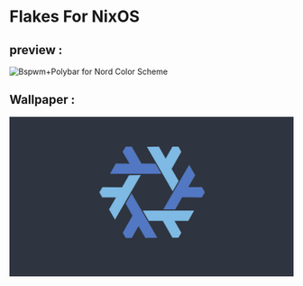 # Flakes For NixOS

## preview :

![Bspwm+Polybar for Nord Color Scheme](./conf/wallpapers/preview.png "preview")


## Wallpaper :

![NixOS](./conf/wallpapers/NixOS.png "wallpaper")
